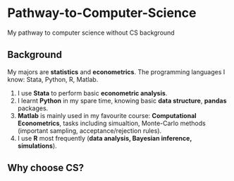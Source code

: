 # Pathway-to-Computer-Science
My pathway to computer science without CS background

## Background
My majors are **statistics** and **econometrics**. The programming languages I know: Stata, Python, R, Matlab.
1. I use **Stata** to perform basic **econometric analysis**. 
2. I learnt **Python** in my spare time, knowing basic **data structure**, **pandas** packages. 
3. **Matlab** is mainly used in my favourite course: **Computational Econometrics**, tasks including simualtion, Monte-Carlo methods (important sampling, acceptance/rejection rules).
4. I use **R** most frequently (**data analysis, Bayesian inference, simulations**). 

## Why choose CS?
